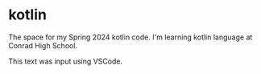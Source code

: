 # kotlin
The space for my Spring 2024 kotlin code.
I'm learning kotlin language at Conrad High School.

This text was input using VSCode.